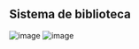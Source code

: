 ## Sistema de biblioteca
![image](https://github.com/WilmerMeza/SisTramiDoc/assets/55814963/aa5fc10d-1e7a-4c82-9b65-307914b6467e)
![image](https://github.com/WilmerMeza/SisTramiDoc/assets/55814963/519d03e7-136a-4ea0-a019-8e0969992ed7)


